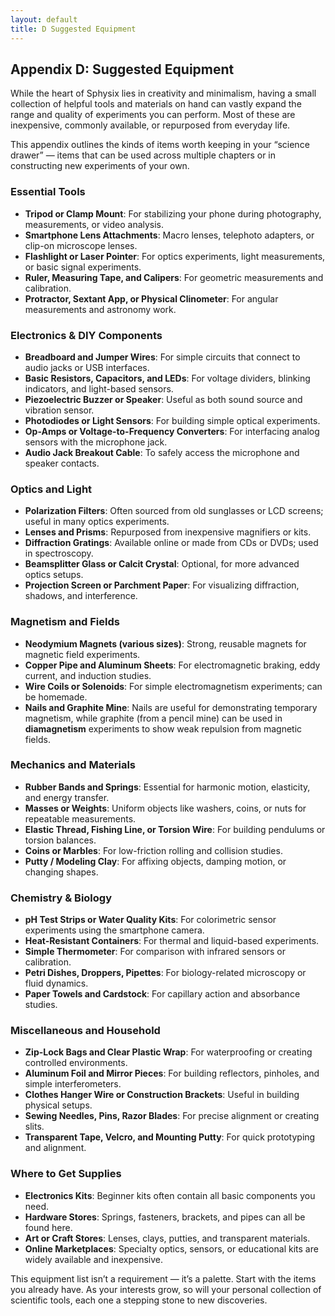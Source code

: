 ```yaml
---
layout: default
title: D Suggested Equipment
---
```


## Appendix D: Suggested Equipment

While the heart of Sphysix lies in creativity and minimalism, having a small collection of helpful tools and materials on hand can vastly expand the range and quality of experiments you can perform. Most of these are inexpensive, commonly available, or repurposed from everyday life.

This appendix outlines the kinds of items worth keeping in your “science drawer” — items that can be used across multiple chapters or in constructing new experiments of your own.

### Essential Tools

- **Tripod or Clamp Mount**: For stabilizing your phone during photography, measurements, or video analysis.
- **Smartphone Lens Attachments**: Macro lenses, telephoto adapters, or clip-on microscope lenses.
- **Flashlight or Laser Pointer**: For optics experiments, light measurements, or basic signal experiments.
- **Ruler, Measuring Tape, and Calipers**: For geometric measurements and calibration.
- **Protractor, Sextant App, or Physical Clinometer**: For angular measurements and astronomy work.

### Electronics & DIY Components

- **Breadboard and Jumper Wires**: For simple circuits that connect to audio jacks or USB interfaces.
- **Basic Resistors, Capacitors, and LEDs**: For voltage dividers, blinking indicators, and light-based sensors.
- **Piezoelectric Buzzer or Speaker**: Useful as both sound source and vibration sensor.
- **Photodiodes or Light Sensors**: For building simple optical experiments.
- **Op-Amps or Voltage-to-Frequency Converters**: For interfacing analog sensors with the microphone jack.
- **Audio Jack Breakout Cable**: To safely access the microphone and speaker contacts.

### Optics and Light

- **Polarization Filters**: Often sourced from old sunglasses or LCD screens; useful in many optics experiments.
- **Lenses and Prisms**: Repurposed from inexpensive magnifiers or kits.
- **Diffraction Gratings**: Available online or made from CDs or DVDs; used in spectroscopy.
- **Beamsplitter Glass or Calcit Crystal**: Optional, for more advanced optics setups.
- **Projection Screen or Parchment Paper**: For visualizing diffraction, shadows, and interference.

### Magnetism and Fields

- **Neodymium Magnets (various sizes)**: Strong, reusable magnets for magnetic field experiments.
- **Copper Pipe and Aluminum Sheets**: For electromagnetic braking, eddy current, and induction studies.
- **Wire Coils or Solenoids**: For simple electromagnetism experiments; can be homemade.
- **Nails and Graphite Mine**: Nails are useful for demonstrating temporary magnetism, while graphite (from a pencil mine) can be used in **diamagnetism** experiments to show weak repulsion from magnetic fields.

### Mechanics and Materials

- **Rubber Bands and Springs**: Essential for harmonic motion, elasticity, and energy transfer.
- **Masses or Weights**: Uniform objects like washers, coins, or nuts for repeatable measurements.
- **Elastic Thread, Fishing Line, or Torsion Wire**: For building pendulums or torsion balances.
- **Coins or Marbles**: For low-friction rolling and collision studies.
- **Putty / Modeling Clay**: For affixing objects, damping motion, or changing shapes.

### Chemistry & Biology

- **pH Test Strips or Water Quality Kits**: For colorimetric sensor experiments using the smartphone camera.
- **Heat-Resistant Containers**: For thermal and liquid-based experiments.
- **Simple Thermometer**: For comparison with infrared sensors or calibration.
- **Petri Dishes, Droppers, Pipettes**: For biology-related microscopy or fluid dynamics.
- **Paper Towels and Cardstock**: For capillary action and absorbance studies.

### Miscellaneous and Household

- **Zip-Lock Bags and Clear Plastic Wrap**: For waterproofing or creating controlled environments.
- **Aluminum Foil and Mirror Pieces**: For building reflectors, pinholes, and simple interferometers.
- **Clothes Hanger Wire or Construction Brackets**: Useful in building physical setups.
- **Sewing Needles, Pins, Razor Blades**: For precise alignment or creating slits.
- **Transparent Tape, Velcro, and Mounting Putty**: For quick prototyping and alignment.

### Where to Get Supplies

- **Electronics Kits**: Beginner kits often contain all basic components you need.
- **Hardware Stores**: Springs, fasteners, brackets, and pipes can all be found here.
- **Art or Craft Stores**: Lenses, clays, putties, and transparent materials.
- **Online Marketplaces**: Specialty optics, sensors, or educational kits are widely available and inexpensive.

This equipment list isn’t a requirement — it’s a palette. Start with the items you already have. As your interests grow, so will your personal collection of scientific tools, each one a stepping stone to new discoveries.
